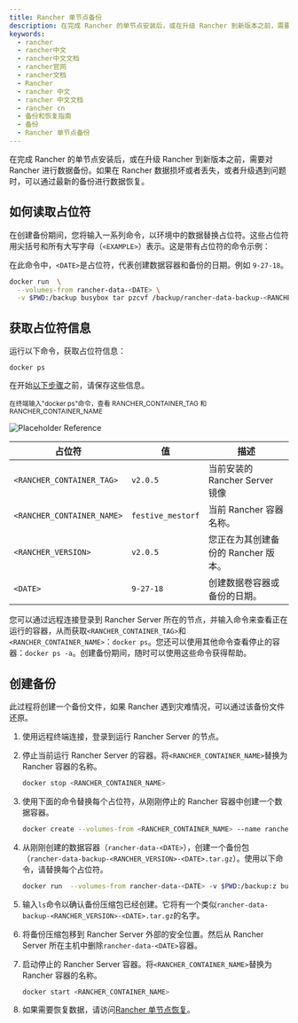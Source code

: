 ```yaml
---
title: Rancher 单节点备份
description: 在完成 Rancher 的单节点安装后，或在升级 Rancher 到新版本之前，需要对 Rancher 进行数据备份。如果在 Rancher 数据损坏或者丢失，或者升级遇到问题时，可以通过最新的备份进行数据恢复。在创建备份期间，您将输入一系列命令，以环境中的数据替换占位符。这些占位符用尖括号和所有大写字母（`<EXAMPLE>`）表示。这是带有占位符的命令示例：在此命令中，`<DATE>`是占位符，代表创建数据容器和备份的日期。例如 `9-27-18`。
keywords:
  - rancher
  - rancher中文
  - rancher中文文档
  - rancher官网
  - rancher文档
  - Rancher
  - rancher 中文
  - rancher 中文文档
  - rancher cn
  - 备份和恢复指南
  - 备份
  - Rancher 单节点备份
---
```


在完成 Rancher 的单节点安装后，或在升级 Rancher 到新版本之前，需要对 Rancher 进行数据备份。如果在 Rancher 数据损坏或者丢失，或者升级遇到问题时，可以通过最新的备份进行数据恢复。

## 如何读取占位符

在创建备份期间，您将输入一系列命令，以环境中的数据替换占位符。这些占位符用尖括号和所有大写字母（`<EXAMPLE>`）表示。这是带有占位符的命令示例：

在此命令中，`<DATE>`是占位符，代表创建数据容器和备份的日期。例如 `9-27-18`。

```bash
docker run  \
  --volumes-from rancher-data-<DATE> \
  -v $PWD:/backup busybox tar pzcvf /backup/rancher-data-backup-<RANCHER_VERSION>-<DATE>.tar.gz /var/lib/rancher
```

## 获取占位符信息

运行以下命令，获取占位符信息：

```
docker ps
```

在开始[以下步骤](#创建备份)之前，请保存这些信息。

<sup>
在终端输入"docker ps"命令，查看 RANCHER_CONTAINER_TAG 和 RANCHER_CONTAINER_NAME
</sup>

![Placeholder Reference](/img/rancher/placeholder-ref.png)

| 占位符                     | 值                | 描述                                |
| -------------------------- | ----------------- | ----------------------------------- |
| `<RANCHER_CONTAINER_TAG>`  | `v2.0.5`          | 当前安装的 Rancher Server 镜像      |
| `<RANCHER_CONTAINER_NAME>` | `festive_mestorf` | 当前 Rancher 容器名称。             |
| `<RANCHER_VERSION>`        | `v2.0.5`          | 您正在为其创建备份的 Rancher 版本。 |
| `<DATE>`                   | `9-27-18`         | 创建数据卷容器或备份的日期。        |

您可以通过远程连接登录到 Rancher Server 所在的节点，并输入命令来查看正在运行的容器，从而获取`<RANCHER_CONTAINER_TAG>`和`<RANCHER_CONTAINER_NAME>`：`docker ps`。您还可以使用其他命令查看停止的容器：`docker ps -a`。创建备份期间，随时可以使用这些命令获得帮助。

## 创建备份

此过程将创建一个备份文件，如果 Rancher 遇到灾难情况，可以通过该备份文件还原。

1. 使用远程终端连接，登录到运行 Rancher Server 的节点。

1. 停止当前运行 Rancher Server 的容器。将`<RANCHER_CONTAINER_NAME>`替换为 Rancher 容器的名称。

   ```bash
   docker stop <RANCHER_CONTAINER_NAME>
   ```

1. 使用下面的命令替换每个占位符，从刚刚停止的 Rancher 容器中创建一个数据容器。

   ```bash
   docker create --volumes-from <RANCHER_CONTAINER_NAME> --name rancher-data-<DATE> rancher/rancher:<RANCHER_CONTAINER_TAG>
   ```

1. 从刚刚创建的数据容器（`rancher-data-<DATE>`），创建一个备份包（`rancher-data-backup-<RANCHER_VERSION>-<DATE>.tar.gz`）。使用以下命令，请替换每个占位符。

   ```bash
   docker run  --volumes-from rancher-data-<DATE> -v $PWD:/backup:z busybox tar pzcvf /backup/rancher-data-backup-<RANCHER_VERSION>-<DATE>.tar.gz /var/lib/rancher
   ```

1. 输入`ls`命令以确认备份压缩包已经创建。它将有一个类似`rancher-data-backup-<RANCHER_VERSION>-<DATE>.tar.gz`的名字。

1. 将备份压缩包移到 Rancher Server 外部的安全位置。然后从 Rancher Server 所在主机中删除`rancher-data-<DATE>`容器。

1. 启动停止的 Rancher Server 容器。将`<RANCHER_CONTAINER_NAME>`替换为 Rancher 容器的名称。

   ```bash
   docker start <RANCHER_CONTAINER_NAME>
   ```

1. 如果需要恢复数据，请访问[Rancher 单节点恢复](/docs/rancher2/backups/backup/docker-backups/_index)。
